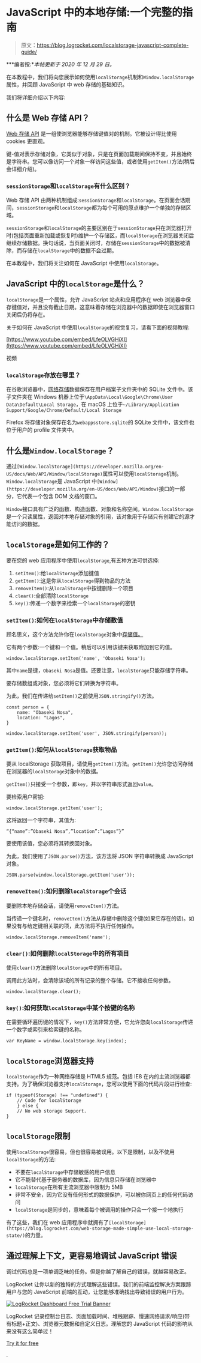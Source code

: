 # JavaScript 中的本地存储:一个完整的指南

> 原文：<https://blog.logrocket.com/localstorage-javascript-complete-guide/>

***编者按:**本帖更新于 2020 年 12 月 29 日。*

在本教程中，我们将向您展示如何使用`localStorage`机制和`Window.localStorage`属性，并回顾 JavaScript 中 web 存储的基础知识。

我们将详细介绍以下内容:

## 什么是 Web 存储 API？

[Web 存储 API](https://developer.mozilla.org/en-US/docs/Web/API/Web_Storage_API/Using_the_Web_Storage_API) 是一组使浏览器能够存储键值对的机制。它被设计得比使用 cookies 更直观。

键-值对表示存储对象，它类似于对象，只是在页面加载期间保持不变，并且始终是字符串。您可以像访问一个对象一样访问这些值，或者使用`getItem()`方法(稍后会详细介绍)。

### `sessionStorage`和`localStorage`有什么区别？

Web 存储 API 由两种机制组成:`sessionStorage`和`localStorage`。在页面会话期间，`sessionStorage`和`localStorage`都为每个可用的原点维护一个单独的存储区域。

`sessionStorage`和`localStorage`的主要区别在于`sessionStorage`只在浏览器打开时(包括页面重新加载或恢复时)维护一个存储区，而`localStorage`在浏览器关闭后继续存储数据。换句话说，当页面关闭时，存储在`sessionStorage`中的数据被清除，而存储在`localStorage`中的数据不会过期。

在本教程中，我们将关注如何在 JavaScript 中使用`localStorage`。

## JavaScript 中的`localStorage`是什么？

`localStorage`是一个属性，允许 JavaScript 站点和应用程序在 web 浏览器中保存键值对，并且没有截止日期。这意味着存储在浏览器中的数据即使在浏览器窗口关闭后仍将存在。

关于如何在 JavaScript 中使用`localStorage`的视觉复习，请看下面的视频教程:

[https://www.youtube.com/embed/LfeOLVGHiXI](https://www.youtube.com/embed/LfeOLVGHiXI)

视频

### `localStorage`存放在哪里？

在谷歌浏览器中，[网络存储](https://en.wikipedia.org/wiki/Web_storage)数据保存在用户档案子文件夹中的 SQLite 文件中。该子文件夹在 Windows 机器上位于`\AppData\Local\Google\Chrome\User Data\Default\Local Storage`，在 macOS 上位于`~/Library/Application Support/Google/Chrome/Default/Local Storage`

Firefox 将存储对象保存在名为`webappsstore.sqlite`的 SQLite 文件中，该文件也位于用户的 profile 文件夹中。

## 什么是`Window.localStorage`？

通过`[Window.localStorage](https://developer.mozilla.org/en-US/docs/Web/API/Window/localStorage)`属性可以使用`localStorage`机制。`Window.localStorage`是 JavaScript 中`[Window](https://developer.mozilla.org/en-US/docs/Web/API/Window)`接口的一部分，它代表一个包含 DOM 文档的窗口。

`Window`接口具有广泛的函数、构造函数、对象和名称空间。`Window.localStorage`是一个只读属性，返回对本地存储对象的引用，该对象用于存储只有创建它的源才能访问的数据。

## `localStorage`是如何工作的？

要在您的 web 应用程序中使用`localStorage`,有五种方法可供选择:

1.  `setItem()`:给`localStorage`添加键值
2.  `getItem()`:这是你从`localStorage`得到物品的方法
3.  `removeItem()`:从`localStorage`中按键删除一个项目
4.  `clear()`:全部清除`localStorage`
5.  `key()`:传递一个数字来检索一个`localStorage`的密钥

### `setItem()`:如何在`localStorage`中存储数值

顾名思义，这个方法允许你在`localStorage`对象中[存储值。](https://blog.logrocket.com/storing-retrieving-javascript-objects-localstorage/)

它有两个参数:一个键和一个值。稍后可以引用该键来获取附加到它的值。

```
window.localStorage.setItem('name', 'Obaseki Nosa');
```

其中`name`是键，`Obaseki Nosa`是值。还要注意，`localStorage`只能存储字符串。

要存储数组或对象，您必须将它们转换为字符串。

为此，我们在传递给`setItem()`之前使用`JSON.stringify()`方法。

```
const person = {
    name: "Obaseki Nosa",
    location: "Lagos",
}

window.localStorage.setItem('user', JSON.stringify(person));
```

### `getItem()`:如何从`localStorage`获取物品

要从 localStorage 获取项目，请使用`getItem()`方法。`getItem()`允许您访问存储在浏览器的`localStorage`对象中的数据。

`getItem()`只接受一个参数，即`key`，并以字符串形式返回`value`。

要检索用户密钥:

```
window.localStorage.getItem('user');
```

这将返回一个字符串，其值为:

```
“{“name”:”Obaseki Nosa”,”location”:”Lagos”}”
```

要使用该值，您必须将其转换回对象。

为此，我们使用了`JSON.parse()`方法，该方法将 JSON 字符串转换成 JavaScript 对象。

```
JSON.parse(window.localStorage.getItem('user'));
```

### `removeItem()`:如何删除`localStorage`个会话

要删除本地存储会话，请使用`removeItem()`方法。

当传递一个键名时，`removeItem()`方法从存储中删除这个键(如果它存在的话)。如果没有与给定键相关联的项，此方法将不执行任何操作。

```
window.localStorage.removeItem('name');
```

### `clear()`:如何删除`localStorage`中的所有项目

使用`clear()`方法删除`localStorage`中的所有项目。

调用此方法时，会清除该域的所有记录的整个存储。它不接收任何参数。

```
window.localStorage.clear();
```

### `key()`:如何获取`localStorage`中某个按键的名称

在需要循环遍历键的情况下，`key()`方法非常方便，它允许您向`localStorage`传递一个数字或索引来检索键的名称。

```
var KeyName = window.localStorage.key(index);
```

## `localStorage`浏览器支持

`localStorage`作为一种网络存储是 HTML5 规范。包括 IE8 在内的主流浏览器都支持。为了确保浏览器支持`localStorage`，您可以使用下面的代码片段进行检查:

```
if (typeof(Storage) !== "undefined") {
    // Code for localStorage
    } else {
    // No web storage Support.
}
```

## `localStorage`限制

使用`localStorage`很容易，但也很容易被误用。以下是限制，以及不使用`localStorage`的方法:

*   不要在`localStorage`中存储敏感的用户信息
*   它不能替代基于服务器的数据库，因为信息只存储在浏览器中
*   `localStorage`在所有主流浏览器中限制为 5MB
*   非常不安全，因为它没有任何形式的数据保护，可以被你网页上的任何代码访问
*   `localStorage`是同步的，意味着每个被调用的操作只会一个接一个地执行

有了这些，我们在 web 应用程序中就拥有了`[localStorage](https://blog.logrocket.com/web-storage-made-simple-use-local-storage-state/)`的力量。

## 通过理解上下文，更容易地调试 JavaScript 错误

调试代码总是一项单调乏味的任务。但是你越了解自己的错误，就越容易改正。

LogRocket 让你以新的独特的方式理解这些错误。我们的前端监控解决方案跟踪用户与您的 JavaScript 前端的互动，让您能够准确找出导致错误的用户行为。

[![LogRocket Dashboard Free Trial Banner](img/cbfed9be3defcb505e662574769a7636.png)](https://lp.logrocket.com/blg/javascript-signup)

LogRocket 记录控制台日志、页面加载时间、堆栈跟踪、慢速网络请求/响应(带有标题+正文)、浏览器元数据和自定义日志。理解您的 JavaScript 代码的影响从来没有这么简单过！

[Try it for free](https://lp.logrocket.com/blg/javascript-signup)

.